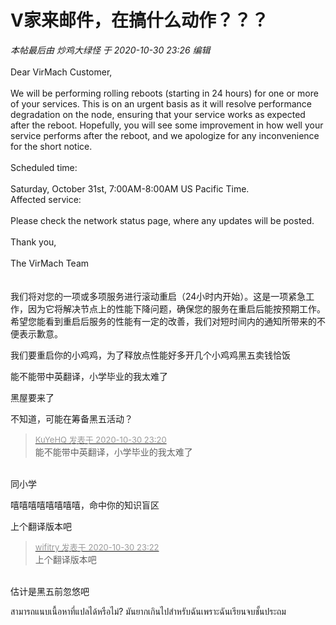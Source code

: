 # V家来邮件，在搞什么动作？？？


<i class="pstatus"> 本帖最后由 炒鸡大绿怪 于 2020-10-30 23:26 编辑 </i><br />
<br />
Dear VirMach Customer,<br />
<br />
We will be performing rolling reboots (starting in 24 hours) for one or more of your services. This is on an urgent basis as it will resolve performance degradation on the node, ensuring that your service works as expected after the reboot. Hopefully, you will see some improvement in how well your service performs after the reboot, and we apologize for any inconvenience for the short notice.<br />
<br />
Scheduled time:<br />
<br />
Saturday, October 31st, 7:00AM-8:00AM US Pacific Time.<br />
Affected service:<br />
<br />
Please check the network status page, where any updates will be posted.<br />
<br />
Thank you,<br />
<br />
The VirMach Team<br />
<br />
<br />
我们将对您的一项或多项服务进行滚动重启（24小时内开始）。这是一项紧急工作，因为它将解决节点上的性能下降问题，确保您的服务在重启后能按预期工作。希望您能看到重启后服务的性能有一定的改善，我们对短时间内的通知所带来的不便表示歉意。

我们要重启你的小鸡鸡，为了释放点性能好多开几个小鸡鸡黑五卖钱恰饭<img src="static/image/smiley/default/titter.gif" smilieid="9" border="0" alt="" /><img id="aimg_dpSq6" onclick="zoom(this, this.src, 0, 0, 0)" class="zoom" src="https://cdn.jsdelivr.net/gh/hishis/forum-master/public/images/patch.gif" onmouseover="img_onmouseoverfunc(this)" onload="thumbImg(this)" border="0" alt="" />

能不能带中英翻译，小学毕业的我太难了

黑屋要来了&nbsp; &nbsp;

不知道，可能在筹备黑五活动？<img src="static/image/smiley/default/lol.gif" smilieid="12" border="0" alt="" />

<div class="quote"><blockquote><font size="2"><a href="https://www.hostloc.com/forum.php?mod=redirect&amp;goto=findpost&amp;pid=9378757&amp;ptid=760428" target="_blank"><font color="#999999">KuYeHQ 发表于 2020-10-30 23:20</font></a></font><br />
能不能带中英翻译，小学毕业的我太难了</blockquote></div><br />
同小学

嘻嘻嘻嘻嘻嘻嘻嘻，命中你的知识盲区

上个翻译版本吧

<div class="quote"><blockquote><font size="2"><a href="https://www.hostloc.com/forum.php?mod=redirect&amp;goto=findpost&amp;pid=9378775&amp;ptid=760428" target="_blank"><font color="#999999">wifitry 发表于 2020-10-30 23:22</font></a></font><br />
上个翻译版本吧</blockquote></div><br />
估计是黑五前忽悠吧

สามารถแนบเนื้อหาที่แปลได้หรือไม่? มันยากเกินไปสำหรับฉันเพราะฉันเรียนจบชั้นประถม
